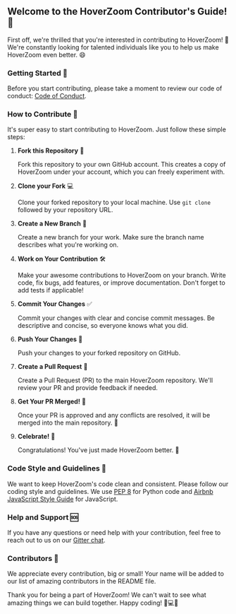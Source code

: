 ## Welcome to the HoverZoom Contributor's Guide! 🎉

First off, we're thrilled that you're interested in contributing to HoverZoom! 🌟 We're constantly looking for talented individuals like you to help us make HoverZoom even better. 😄

### Getting Started 🚀

Before you start contributing, please take a moment to review our code of conduct: [Code of Conduct](LICENSE).

### How to Contribute 🤝

It's super easy to start contributing to HoverZoom. Just follow these simple steps:

1. **Fork this Repository** 🍴

   Fork this repository to your own GitHub account. This creates a copy of HoverZoom under your account, which you can freely experiment with.

2. **Clone your Fork** 💻

   Clone your forked repository to your local machine. Use `git clone` followed by your repository URL.

3. **Create a New Branch** 🌿

   Create a new branch for your work. Make sure the branch name describes what you're working on.

4. **Work on Your Contribution** 🛠️

   Make your awesome contributions to HoverZoom on your branch. Write code, fix bugs, add features, or improve documentation. Don't forget to add tests if applicable!

5. **Commit Your Changes** ✅

   Commit your changes with clear and concise commit messages. Be descriptive and concise, so everyone knows what you did.

6. **Push Your Changes** 🚀

   Push your changes to your forked repository on GitHub.

7. **Create a Pull Request** 🚧

   Create a Pull Request (PR) to the main HoverZoom repository. We'll review your PR and provide feedback if needed.

8. **Get Your PR Merged!** 🎉

   Once your PR is approved and any conflicts are resolved, it will be merged into the main repository. 🙌

9. **Celebrate!** 🎉

   Congratulations! You've just made HoverZoom better. 🚁

### Code Style and Guidelines 💅

We want to keep HoverZoom's code clean and consistent. Please follow our coding style and guidelines. We use [PEP 8](https://pep8.org/) for Python code and [Airbnb JavaScript Style Guide](https://github.com/airbnb/javascript) for JavaScript.

### Help and Support 🆘

If you have any questions or need help with your contribution, feel free to reach out to us on our [Gitter chat](https://gitter.im/hoverzoom/community).

### Contributors 💪

We appreciate every contribution, big or small! Your name will be added to our list of amazing contributors in the README file.

Thank you for being a part of HoverZoom! We can't wait to see what amazing things we can build together. Happy coding! 🚁💻🌟